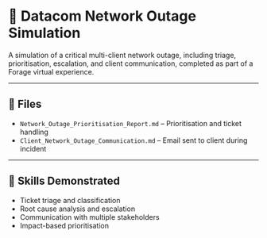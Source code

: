 # 🚨 Datacom Network Outage Simulation

A simulation of a critical multi-client network outage, including triage, prioritisation, escalation, and client communication, completed as part of a Forage virtual experience.

---

## 📁 Files

- `Network_Outage_Prioritisation_Report.md` – Prioritisation and ticket handling  
- `Client_Network_Outage_Communication.md` – Email sent to client during incident  

---

## 🔧 Skills Demonstrated

- Ticket triage and classification  
- Root cause analysis and escalation  
- Communication with multiple stakeholders  
- Impact-based prioritisation  
